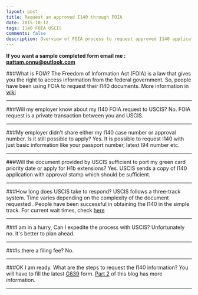 ```yaml
---
layout: post
title: Request an approved I140 through FOIA
date: 2015-10-12
tags: I140 FOIA USCIS
comments: false
description: Overview of FOIA process to request approved I140 application.
---
```

**If you want a sample completed form email me : pattam.onnu@outlook.com**

###What is FOIA?
The Freedom of Information Act (FOIA) is a law that gives you the right to access information from the federal government.
So, people have been using FOIA to request their I140 documents. More information in [wiki](https://en.wikipedia.org/wiki/Freedom_of_Information_Act_(United_States))
* * *
###Will my employer know about my I140 FOIA request to USCIS?
No. FOIA request is a private transaction between you and USCIS.
* * *
###My employer didn't share either my I140 case number or approval number. Is it still possible to apply?
Yes. It is possible to request I140 with just basic information like your passport number, latest I94 number etc.
* * *
###Will the document provided by USCIS sufficient to port my green card priority date or apply for H1b extensions?
Yes. USCIS sends a copy of I140 application with approval stamp which should be sufficient.
* * *
###How long does USCIS take to respond?
USCIS follows a three-track system. Time varies depending on the complexity of the document requested .
People have been successful in obtaining the I140 in the simple track.
For current wait times, check [here](http://www.uscis.gov/about-us/freedom-information-and-privacy-act-foia/foia-request-status-check-average-processing-times/check-status-request)
* * *
###I am in a hurry, Can I expedite the process with USCIS?
Unfortunately no. It's better to plan ahead.
* * *
###Is there a filing fee?
No.
* * *
###OK I am ready. What are the steps to request the I140 information?
You will have to fill the latest [G639](http://www.uscis.gov/sites/default/files/files/form/g-639.pdf) form.
[Part 2](http://greenmirage.com/posts/i140-foia-form-g-639-instruction/) of this blog has more information.
* * *
